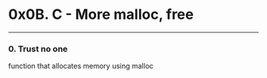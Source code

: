 # 0x0B. C - More malloc, free

-------------------------

### 0. Trust no one 
function that allocates memory using malloc
